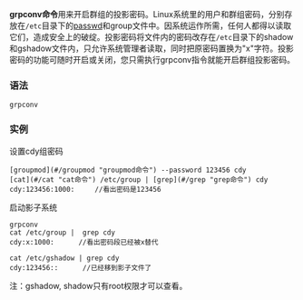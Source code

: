 **grpconv命令**用来开启群组的投影密码。Linux系统里的用户和群组密码，分别存放在`/etc`目录下的[passwd](#/passwd "passwd命令")和group文件中。因系统运作所需，任何人都得以读取它们，造成安全上的破绽。投影密码将文件内的密码改存在`/etc`目录下的shadow和gshadow文件内，只允许系统管理者读取，同时把原密码置换为"x"字符。投影密码的功能可随时开启或关闭，您只需执行grpconv指令就能开启群组投影密码。

### 语法  

```
grpconv
```

### 实例  

设置cdy组密码

```
[groupmod](#/groupmod "groupmod命令") --password 123456 cdy
[cat](#/cat "cat命令") /etc/group | [grep](#/grep "grep命令") cdy
cdy:123456:1000:     //看出密码是123456
```

启动影子系统

```
grpconv
cat /etc/group |  grep cdy
cdy:x:1000:      //看出密码段已经被x替代

cat /etc/gshadow | grep cdy
cdy:123456::      //已经移到影子文件了
```

注：gshadow, shadow只有root权限才可以查看。